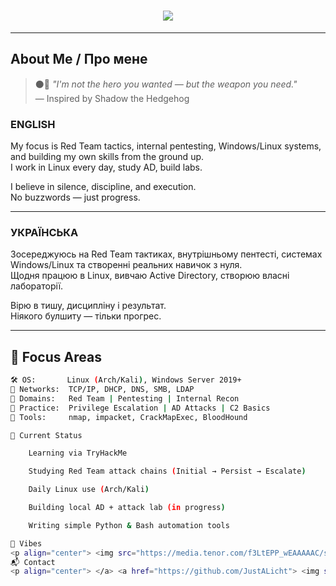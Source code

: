 

<h1 align="center">
  <img src="https://readme-typing-svg.herokuapp.com?font=Fira+Code&size=22&duration=3000&pause=1000&color=FF0000&center=true&vCenter=true&width=435&lines=Aspiring+Red+Teamer;Pentester+in+Progress;Linux+Daily+Driver;Shadow+Mindset" />
</h1>

---

## About Me / Про мене

> ⚫️🔴 _"I'm not the hero you wanted — but the weapon you need."_  
> — Inspired by Shadow the Hedgehog

### ENGLISH

My focus is Red Team tactics, internal pentesting, Windows/Linux systems, and building my own skills from the ground up.  
I work in Linux every day, study AD, build labs.

I believe in silence, discipline, and execution.  
No buzzwords — just progress.

---

### УКРАЇНСЬКА

Зосереджуюсь на Red Team тактиках, внутрішньому пентесті, системах Windows/Linux та створенні реальних навичок з нуля.  
Щодня працюю в Linux, вивчаю Active Directory, створюю власні лабораторії.

Вірю в тишу, дисципліну і результат.  
Ніякого булшиту — тільки прогрес.

---

## 🧠 Focus Areas

```bash
🛠️ OS:       Linux (Arch/Kali), Windows Server 2019+
📡 Networks:  TCP/IP, DHCP, DNS, SMB, LDAP
🧪 Domains:   Red Team | Pentesting | Internal Recon
💉 Practice:  Privilege Escalation | AD Attacks | C2 Basics
🎯 Tools:     nmap, impacket, CrackMapExec, BloodHound

📍 Current Status

    Learning via TryHackMe

    Studying Red Team attack chains (Initial → Persist → Escalate)

    Daily Linux use (Arch/Kali)

    Building local AD + attack lab (in progress)

    Writing simple Python & Bash automation tools

🦔 Vibes
<p align="center"> <img src="https://media.tenor.com/f3LtEPP_wEAAAAAC/shadow-the-hedgehog-run.gif" width="380px" /> </p>
📬 Contact
<p align="center"> </a> <a href="https://github.com/JustALicht"> <img src="https://img.shields.io/badge/GitHub-@JustALicht-black?style=for-the-badge&logo=github&logoColor=white"/> </a> </p> <p align="center"> <img src="https://capsule-render.vercel.app/api?type=wave&color=000000&height=120&section=footer"/> </p> ```
